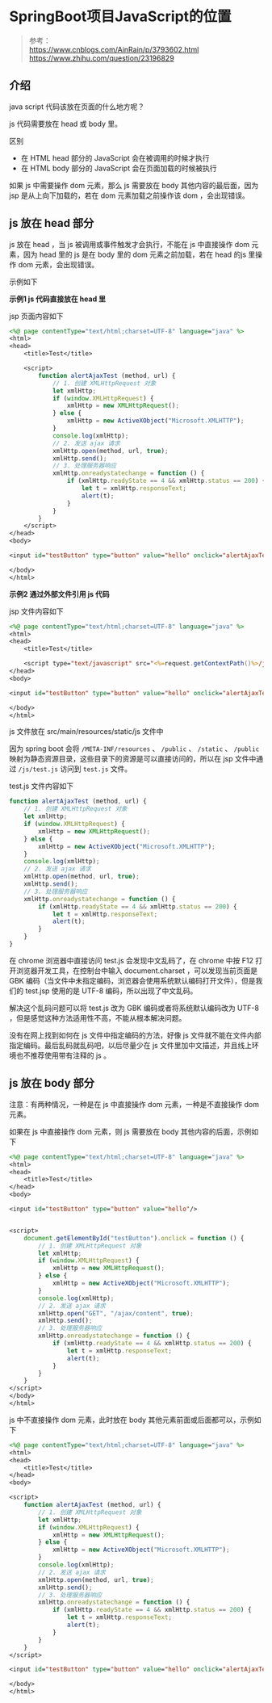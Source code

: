 # SpringBoot项目JavaScript的位置


> 参考：   
> https://www.cnblogs.com/AinRain/p/3793602.html
> https://www.zhihu.com/question/23196829
> 

## 介绍

java script 代码该放在页面的什么地方呢？

js 代码需要放在 head 或 body 里。

区别
- 在 HTML head 部分的 JavaScript 会在被调用的时候才执行
- 在 HTML body 部分的 JavaScript 会在页面加载的时候被执行

如果 js 中需要操作 dom 元素，那么 js 需要放在 body 其他内容的最后面，因为 jsp 是从上向下加载的，若在 dom 元素加载之前操作该 dom ，会出现错误。

## js 放在 head 部分

js 放在 head ，当 js 被调用或事件触发才会执行，不能在 js 中直接操作 dom 元素，因为 head 里的 js 是在 body 里的 dom 元素之前加载，若在 head 的js 里操作 dom 元素，会出现错误。

示例如下

**示例1 js 代码直接放在 head 里**

jsp 页面内容如下

```jsp
<%@ page contentType="text/html;charset=UTF-8" language="java" %>
<html>
<head>
    <title>Test</title>

    <script>
        function alertAjaxTest (method, url) {
            // 1. 创建 XMLHttpRequest 对象
            let xmlHttp;
            if (window.XMLHttpRequest) {
                xmlHttp = new XMLHttpRequest();
            } else {
                xmlHttp = new ActiveXObject("Microsoft.XMLHTTP");
            }
            console.log(xmlHttp);
            // 2. 发送 ajax 请求
            xmlHttp.open(method, url, true);
            xmlHttp.send();
            // 3. 处理服务器响应
            xmlHttp.onreadystatechange = function () {
                if (xmlHttp.readyState == 4 && xmlHttp.status == 200) {
                    let t = xmlHttp.responseText;
                    alert(t);
                }
            }
        }
    </script>
</head>
<body>

<input id="testButton" type="button" value="hello" onclick="alertAjaxTest('GET', '/ajax/content')"/>

</body>
</html>
```

**示例2 通过外部文件引用 js 代码**

jsp 文件内容如下

```jsp
<%@ page contentType="text/html;charset=UTF-8" language="java" %>
<html>
<head>
    <title>Test</title>

    <script type="text/javascript" src="<%=request.getContextPath()%>/js/test.js"></script>
</head>
<body>

<input id="testButton" type="button" value="hello" onclick="alertAjaxTest('GET', '/ajax/content')"/>

</body>
</html>
```

js 文件放在 src/main/resources/static/js 文件中

因为 spring boot 会将 `/META-INF/resources` 、 `/public` 、 `/static` 、 `/public` 映射为静态资源目录，这些目录下的资源是可以直接访问的，所以在 jsp 文件中通过 `/js/test.js` 访问到 `test.js` 文件。

test.js 文件内容如下

```js
function alertAjaxTest (method, url) {
    // 1. 创建 XMLHttpRequest 对象
    let xmlHttp;
    if (window.XMLHttpRequest) {
        xmlHttp = new XMLHttpRequest();
    } else {
        xmlHttp = new ActiveXObject("Microsoft.XMLHTTP");
    }
    console.log(xmlHttp);
    // 2. 发送 ajax 请求
    xmlHttp.open(method, url, true);
    xmlHttp.send();
    // 3. 处理服务器响应
    xmlHttp.onreadystatechange = function () {
        if (xmlHttp.readyState == 4 && xmlHttp.status == 200) {
            let t = xmlHttp.responseText;
            alert(t);
        }
    }
}
```

在 chrome 浏览器中直接访问 test.js 会发现中文乱码了，在 chrome 中按 F12 打开浏览器开发工具，在控制台中输入 document.charset ，可以发现当前页面是 GBK 编码（当文件中未指定编码，浏览器会使用系统默认编码打开文件），但是我们的 test.jsp 使用的是 UTF-8 编码，所以出现了中文乱码。

解决这个乱码问题可以将 test.js 改为 GBK 编码或者将系统默认编码改为 UTF-8 ，但是感觉这种方法适用性不高，不能从根本解决问题。

没有在网上找到如何在 js 文件中指定编码的方法，好像 js 文件就不能在文件内部指定编码。最后乱码就乱码吧，以后尽量少在 js 文件里加中文描述，并且线上环境也不推荐使用带有注释的 js 。

## js 放在 body 部分

注意：有两种情况，一种是在 js 中直接操作 dom 元素，一种是不直接操作 dom 元素。

如果在 js 中直接操作 dom 元素，则 js 需要放在 body 其他内容的后面，示例如下

```jsp
<%@ page contentType="text/html;charset=UTF-8" language="java" %>
<html>
<head>
    <title>Test</title>
</head>
<body>

<input id="testButton" type="button" value="hello"/>


<script>
    document.getElementById("testButton").onclick = function () {
        // 1. 创建 XMLHttpRequest 对象
        let xmlHttp;
        if (window.XMLHttpRequest) {
            xmlHttp = new XMLHttpRequest();
        } else {
            xmlHttp = new ActiveXObject("Microsoft.XMLHTTP");
        }
        console.log(xmlHttp);
        // 2. 发送 ajax 请求
        xmlHttp.open("GET", "/ajax/content", true);
        xmlHttp.send();
        // 3. 处理服务器响应
        xmlHttp.onreadystatechange = function () {
            if (xmlHttp.readyState == 4 && xmlHttp.status == 200) {
                let t = xmlHttp.responseText;
                alert(t);
            }
        }
    }
</script>
</body>
</html>
```

js 中不直接操作 dom 元素，此时放在 body 其他元素前面或后面都可以，示例如下

```jsp
<%@ page contentType="text/html;charset=UTF-8" language="java" %>
<html>
<head>
    <title>Test</title>
</head>
<body>

<script>
    function alertAjaxTest (method, url) {
        // 1. 创建 XMLHttpRequest 对象
        let xmlHttp;
        if (window.XMLHttpRequest) {
            xmlHttp = new XMLHttpRequest();
        } else {
            xmlHttp = new ActiveXObject("Microsoft.XMLHTTP");
        }
        console.log(xmlHttp);
        // 2. 发送 ajax 请求
        xmlHttp.open(method, url, true);
        xmlHttp.send();
        // 3. 处理服务器响应
        xmlHttp.onreadystatechange = function () {
            if (xmlHttp.readyState == 4 && xmlHttp.status == 200) {
                let t = xmlHttp.responseText;
                alert(t);
            }
        }
    }
</script>

<input id="testButton" type="button" value="hello" onclick="alertAjaxTest('GET', '/ajax/content')"/>

</body>
</html>
```



